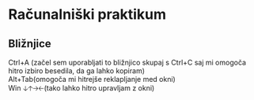 # Računalniški praktikum
## Bližnjice
Ctrl+A (začel sem uporabljati to bližnjico skupaj s Ctrl+C saj mi omogoča hitro izbiro besedila, da ga lahko kopiram)  
Alt+Tab(omogoča mi hitrejše reklapljanje med okni)  
Win 🡣🡡🡢🡠(tako lahko hitro upravljam z okni)  

